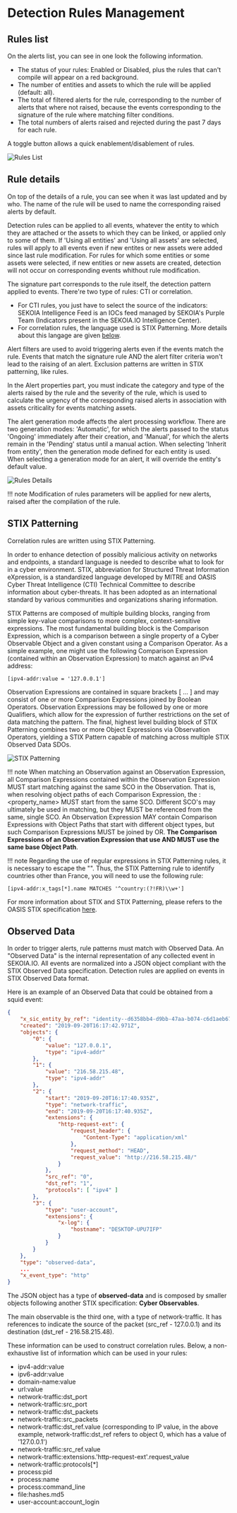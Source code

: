 # Detection Rules Management

## Rules list

On the alerts list, you can see in one look the following information.

- The status of your rules: Enabled or Disabled, plus the rules that can't compile will appear on a red background.
- The number of entities and assets to which the rule will be applied (default: all).
- The total of filtered alerts for the rule, corresponding to the number of alerts that where not raised, because the events corresponding to the signature of the rule where matching filter conditions.
- The total numbers of alerts raised and rejected during the past 7 days for each rule.

A toggle button allows a quick enablement/disablement of rules.

![Rules List](/assets/operation_center/rule_list.gif)

## Rule details

On top of the details of a rule, you can see when it was last updated and by who. The name of the rule will be used to name the corresponding raised alerts by default.

Detection rules can be applied to all events, whatever the entity to which they are attached or the assets to which they can be linked, or applied only to some of them. If 'Using all entities' and 'Using all assets' are selected, rules will apply to all events even if new entites or new assets were added since last rule modification. For rules for which some entities or some assets were selected, if new entities or new assets are created, detection will not occur on corresponding events whithout rule modification.

The signature part corresponds to the rule itself, the detection pattern applied to events. There're two type of rules: CTI or correlation.

- For CTI rules, you just have to select the source of the indicators: SEKOIA Intelligence Feed is an IOCs feed managed by SEKOIA's Purple Team (Indicators present in the SEKOIA.IO Intelligence Center).
- For correlation rules, the language used is STIX Patterning. More details about this langage are given [below](rules.md#stix-patterning).

Alert filters are used to avoid triggering alerts even if the events match the rule. Events that match the signature rule AND the alert filter criteria won't lead to the raising of an alert. Exclusion patterns are written in STIX patterning, like rules.

In the Alert properties part, you must indicate the category and type of the alerts raised by the rule and the severity of the rule, which is used to calculate the urgency of the corresponding raised alerts in association with assets criticality for events matching assets.

The alert generation mode affects the alert processing workflow. There are two generation modes: 'Automatic', for which the alerts passed to the status 'Ongoing' immediately after their creation, and 'Manual', for which the alerts remain in the 'Pending' status until a manual action. When selecting 'Inherit from entity', then the generation mode defined for each entity is used. When selecting a generation mode for an alert, it will override the entity's default value.

![Rules Details](/assets/operation_center/rule_details.gif)

!!! note
    Modification of rules parameters will be applied for new alerts, raised after the compilation of the rule.

## STIX Patterning

Correlation rules are written using STIX Patterning.

In order to enhance detection of possibly malicious activity on networks and endpoints, a standard language is needed to describe what to look for in a cyber environment. STIX, abbreviation for Structured Threat Information eXpression, is a standardized language developed by MITRE and OASIS Cyber Threat Intelligence (CTI) Technical Committee to describe information about cyber-threats. It has been adopted as an international standard by various communities and organizations sharing information.

STIX Patterns are composed of multiple building blocks, ranging from simple key-value comparisons to more complex, context-sensitive expressions. The most fundamental building block is the Comparison Expression, which is a comparison between a single property of a Cyber Observable Object and a given constant using a Comparison Operator. As a simple example, one might use the following Comparison Expression (contained within an Observation Expression) to match against an IPv4 address:

```
[ipv4-addr:value = '127.0.0.1']
```

Observation Expressions are contained in square brackets [ ... ] and may consist of one or more Comparison Expressions joined by Boolean Operators. Observation Expressions may be followed by one or more Qualifiers, which allow for the expression of further restrictions on the set of data matching the pattern. The final, highest level building block of STIX Patterning combines two or more Object Expressions via Observation Operators, yielding a STIX Pattern capable of matching across multiple STIX Observed Data SDOs.

![STIX Patterning](/assets/operation_center/stix_patterning.png)

!!! note
    When matching an Observation against an Observation Expression, all Comparison Expressions contained within the Observation Expression MUST start matching against the same SCO in the Observation. That is, when resolving object paths of each Comparison Expression, the <object-type>:<property_name> MUST start from the same SCO.  Different SCO's may ultimately be used in matching, but they MUST be referenced from the same, single SCO.
An Observation Expression MAY contain Comparison Expressions with Object Paths that start with different object types, but such Comparison Expressions MUST be joined by OR. **The Comparison Expressions of an Observation Expression that use AND MUST use the same base Object Path**.
	
!!! note
    Regarding the use of regular expressions in STIX Patterning rules, it is necessary to escape the "\". Thus, the STIX Patterning rule to identify countries other than France, you will need to use the following rule:
```
[ipv4-addr:x_tags[*].name MATCHES '^country:(?!FR)\\w+']
```

For more information about STIX and STIX Patterning, please refers to the OASIS STIX specification [here](http://docs.oasis-open.org/cti/stix/v2.0/stix-v2.0-part5-stix-patterning.html).

## Observed Data

In order to trigger alerts, rule patterns must match with Observed Data. An "Observed Data" is the internal representation of any collected event in SEKOIA.IO. All events are normalized into a JSON object compliant with the STIX Observed Data specification. Detection rules are applied on events in STIX Observed Data format.

Here is an example of an Observed Data that could be obtained from a squid event:

```json
{  
    "x_sic_entity_by_ref": "identity--d6358bb4-d9bb-47aa-b074-c6d1aeb673e2",  
    "created": "2019-09-20T16:17:42.971Z",  
    "objects": {    
        "0": {      
            "value": "127.0.0.1",      
            "type": "ipv4-addr"    
        },    
        "1": {      
            "value": "216.58.215.48",      
            "type": "ipv4-addr"    
        },    
        "2": {      
            "start": "2019-09-20T16:17:40.935Z",      
            "type": "network-traffic",      
            "end": "2019-09-20T16:17:40.935Z",      
            "extensions": {        
                "http-request-ext": {          
                    "request_header": {            
                        "Content-Type": "application/xml"          
                    },
                    "request_method": "HEAD",          
                    "request_value": "http://216.58.215.48/"        
                }      
            },      
            "src_ref": "0",      
            "dst_ref": "1",      
            "protocols": [ "ipv4" ]    
        }, 
        "3": {      
            "type": "user-account",      
            "extensions": {        
                "x-log": {          
                    "hostname": "DESKTOP-UPU7IFP"        
                }      
            }      
        }  
    },  
    "type": "observed-data",  
    ...
	"x_event_type": "http" 
}
```

The JSON object has a type of **observed-data** and is composed by smaller objects following another STIX specification: **Cyber Observables**.

The main observable is the third one, with a type of network-traffic. It has references to indicate the source of the packet (src_ref - 127.0.0.1) and its destination (dst_ref - 216.58.215.48).

These information can be used to construct correlation rules. Below, a non-exhaustive list of information which can be used in your rules:

- ipv4-addr:value
- ipv6-addr:value
- domain-name:value
- url:value
- network-traffic:dst_port
- network-traffic:src_port
- network-traffic:dst_packets
- network-traffic:src_packets
- network-traffic:dst_ref.value (corresponding to IP value, in the above example, network-traffic:dst_ref refers to object 0, which has a value of '127.0.0.1')
- network-traffic:src_ref.value
- network-traffic:extensions.'http-request-ext'.request_value
- network-traffic:protocols[*]
- process:pid
- process:name
- process:command_line
- file:hashes.md5
- user-account:account_login

